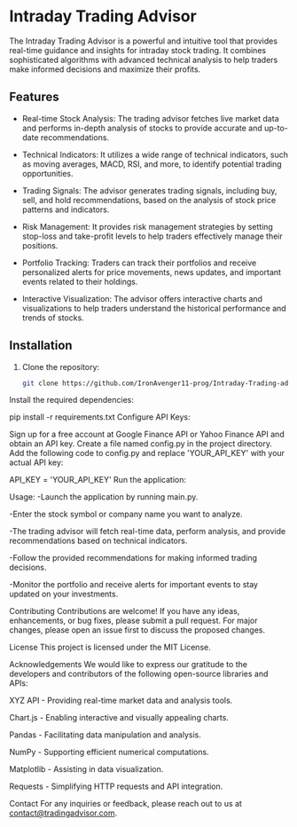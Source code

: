 
# Intraday Trading Advisor

The Intraday Trading Advisor is a powerful and intuitive tool that provides real-time guidance and insights for intraday stock trading. It combines sophisticated algorithms with advanced technical analysis to help traders make informed decisions and maximize their profits.

## Features

- Real-time Stock Analysis: The trading advisor fetches live market data and performs in-depth analysis of stocks to provide accurate and up-to-date recommendations.

- Technical Indicators: It utilizes a wide range of technical indicators, such as moving averages, MACD, RSI, and more, to identify potential trading opportunities.

- Trading Signals: The advisor generates trading signals, including buy, sell, and hold recommendations, based on the analysis of stock price patterns and indicators.

- Risk Management: It provides risk management strategies by setting stop-loss and take-profit levels to help traders effectively manage their positions.

- Portfolio Tracking: Traders can track their portfolios and receive personalized alerts for price movements, news updates, and important events related to their holdings.

- Interactive Visualization: The advisor offers interactive charts and visualizations to help traders understand the historical performance and trends of stocks.

## Installation

1. Clone the repository:

   ```bash
   git clone https://github.com/IronAvenger11-prog/Intraday-Trading-advisor.git
Install the required dependencies:


pip install -r requirements.txt
Configure API Keys:

Sign up for a free account at Google Finance API or Yahoo Finance API and obtain an API key.
Create a file named config.py in the project directory.
Add the following code to config.py and replace 'YOUR_API_KEY' with your actual API key:

API_KEY = 'YOUR_API_KEY'
Run the application:


Usage:
-Launch the application by running main.py.

-Enter the stock symbol or company name you want to analyze.

-The trading advisor will fetch real-time data, perform analysis, and provide recommendations based on technical indicators.

-Follow the provided recommendations for making informed trading decisions.

-Monitor the portfolio and receive alerts for important events to stay updated on your investments.

Contributing
Contributions are welcome! If you have any ideas, enhancements, or bug fixes, please submit a pull request. For major changes, please open an issue first to discuss the proposed changes.

License
This project is licensed under the MIT License.

Acknowledgements
We would like to express our gratitude to the developers and contributors of the following open-source libraries and APIs:

XYZ API - Providing real-time market data and analysis tools.

Chart.js - Enabling interactive and visually appealing charts.

Pandas - Facilitating data manipulation and analysis.

NumPy - Supporting efficient numerical computations.

Matplotlib - Assisting in data visualization.

Requests - Simplifying HTTP requests and API integration.

Contact
For any inquiries or feedback, please reach out to us at contact@tradingadvisor.com.


```
